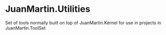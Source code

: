 # JuanMartin.Utilities
Set of tools normally built on top of JuanMartin.Kernel for use in projects in JuanMartin.ToolSet
